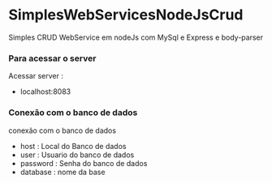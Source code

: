 # SimplesWebServicesNodeJsCrud
Simples CRUD WebService em nodeJs com MySql e Express e body-parser
### Para acessar o server
Acessar server :
* localhost:8083
### Conexão com o banco de dados
conexão com o banco de dados
* host     : Local do Banco de dados
* user     : Usuario do banco de dados
* password : Senha do banco de dados
* database : nome da base
	  


 






